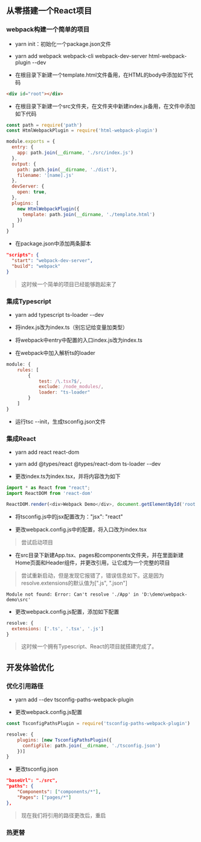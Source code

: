 ## 从零搭建一个React项目
### webpack构建一个简单的项目
- yarn init：初始化一个package.json文件

- yarn add webpack webpack-cli webpack-dev-server html-webpack-plugin --dev

- 在根目录下新建一个template.html文件备用，在HTML的body中添加如下代码
```html
<div id="root"></div>
```

- 在根目录下新建一个src文件夹，在文件夹中新建index.js备用，在文件中添加如下代码
```javascript
const path = require('path')
const HtmlWebpackPlugin = require('html-webpack-plugin')

module.exports = {
  entry: {
    app: path.join(__dirname, './src/index.js')
  },
  output: {
    path: path.join(__dirname, './dist'),
    filename: '[name].js'
  },
  devServer: {
    open: true,
  },
  plugins: [
    new HtmlWebpackPlugin({
      template: path.join(__dirname, './template.html')
    })
  ]
}
```
- 在package.json中添加两条脚本
```json
"scripts": {
  "start": "webpack-dev-server",
  "build": "webpack"
}
```
> 这时候一个简单的项目已经能够跑起来了

### 集成Typescript
- yarn add typescript ts-loader --dev

- 将index.js改为index.ts（别忘记给变量加类型）

- 将webpack中entry中配置的入口index.js改为index.ts

- 在webpack中加入解析ts的loader
```javascript
module: {
    rules: [
        {
            test: /\.tsx?$/,
            exclude: /node_modules/,
            loader: "ts-loader"
        }
    ]
}
```

- 运行tsc --init，生成tsconfig.json文件

### 集成React
- yarn add react react-dom

- yarn add @types/react @types/react-dom ts-loader --dev

- 更改index.ts为index.tsx，并将内容改为如下
```javascript
import * as React from "react";
import ReactDOM from 'react-dom'

ReactDOM.render(<div>Webpack Demo</div>, document.getElementById('root'))
```

- 将tsconfig.js中的jsx配置改为："jsx": "react"

- 更改webpack.config.js中的配置，将入口改为index.tsx

> 尝试启动项目

- 在src目录下新建App.tsx、pages和components文件夹，并在里面新建Home页面和Header组件，并更改引用，让它成为一个完整的项目

> 尝试重新启动，但是发现它报错了，错误信息如下。这是因为resolve.extensions的默认值为[".js", ".json"]
```
Module not found: Error: Can't resolve './App' in 'D:\demo\webpack-demo\src'
```

- 更改webpack.config.js配置，添加如下配置
```javascript
resolve: {
  extensions: ['.ts', '.tsx', '.js']
}
```

> 这时候一个拥有Typescript、React的项目就搭建完成了。

## 开发体验优化
### 优化引用路径
- yarn add --dev tsconfig-paths-webpack-plugin

- 更改webpack.config.js配置
```javascript
const TsconfigPathsPlugin = require('tsconfig-paths-webpack-plugin')

resolve: {
    plugins: [new TsconfigPathsPlugin({
      configFile: path.join(__dirname, './tsconfig.json')
    })]
}
```

- 更改tsconfig.json
```json
"baseUrl": "./src",
"paths": {
    "Components": ["components/*"],
    "Pages": ["pages/*"]
}, 
```
> 现在我们将引用的路径更改后，重启

### 热更替

